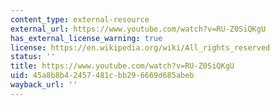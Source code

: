 ```yaml
---
content_type: external-resource
external_url: https://www.youtube.com/watch?v=RU-Z0SiQKgU
has_external_license_warning: true
license: https://en.wikipedia.org/wiki/All_rights_reserved
status: ''
title: https://www.youtube.com/watch?v=RU-Z0SiQKgU
uid: 45a8b8b4-2457-481c-bb29-6669d685abeb
wayback_url: ''
---
```

